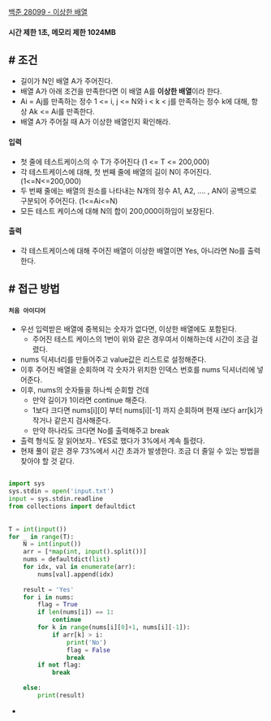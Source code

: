 
[백준 28099 - 이상한 배열](https://www.acmicpc.net/problem/28099)

#### **시간 제한 1초, 메모리 제한 1024MB**

## **# 조건**

- 길이가 N인 배열 A가 주어진다.
- 배열 A가 아래 조건을 만족한다면 이 배열 A를 **이상한 배열**이라 한다.
- Ai = Aj를 만족하는 정수 1 <= i, j <= N와 i < k < j를 만족하는 정수 k에 대해, 항상 Ak <= Ai를 만족한다.
- 배열 A가 주어질 때 A가 이상한 배열인지 확인해라.


#### **입력**
- 첫 줄에 테스트케이스의 수 T가 주어진다 (1 <= T <= 200,000)
- 각 테스트케이스에 대해, 첫 번째 줄에 배열의 길이 N이 주어진다. (1<=N<=200,000)
- 두 번째 줄에는 배열의 원소를 나타내는 N개의 정수 A1, A2, .... , AN이 공백으로 구분되어 주어진다. (1<=Ai<=N)
- 모든 테스트 케이스에 대해 N의 합이 200,000이하임이 보장된다.


#### **출력**
- 각 테스트케이스에 대해 주어진 배열이 이상한 배열이면 Yes, 아니라면 No를 출력한다.


## **# 접근 방법**

#### `처음 아이디어`

- 우선 입력받은 배열에 중복되는 숫자가 없다면, 이상한 배열에도 포함된다.
	- 주어진 테스트 케이스의 1번이 위와 같은 경우여서 이해하는데 시간이 조금 걸렸다.
- nums 딕셔너리를 만들어주고 value값은 리스트로 설정해준다.
- 이후 주어진 배열을 순회하며 각 숫자가 위치한 인덱스 번호를 nums 딕셔너리에 넣어준다.
- 이후, nums의 숫자들을 하나씩 순회할 건데
	- 만약 길이가 1이라면 continue 해준다.
	- 1보다 크다면 nums[i][0] 부터 nums[i][-1] 까지 순회하며 현재 i보다 arr[k]가 작거나 같은지 검사해준다.
	- 만약 하나라도 크다면 No를 출력해주고 break
- 출력 형식도 잘 읽어보자.. YES로 했다가 3%에서 계속 틀렸다.
- 현재 풀이 같은 경우 73%에서 시간 초과가 발생한다. 조금 더 줄일 수 있는 방법을 찾아야 할 것 같다.

```PYTHON

import sys  
sys.stdin = open('input.txt')  
input = sys.stdin.readline  
from collections import defaultdict  
  
  
T = int(input())  
for _ in range(T):  
    N = int(input())  
    arr = [*map(int, input().split())]  
    nums = defaultdict(list)  
    for idx, val in enumerate(arr):  
        nums[val].append(idx)  
  
    result = 'Yes'  
    for i in nums:  
        flag = True  
        if len(nums[i]) == 1:  
            continue  
        for k in range(nums[i][0]+1, nums[i][-1]):  
            if arr[k] > i:  
                print('No')  
                flag = False  
                break  
        if not flag:  
            break  
  
    else:  
        print(result)
```


- 